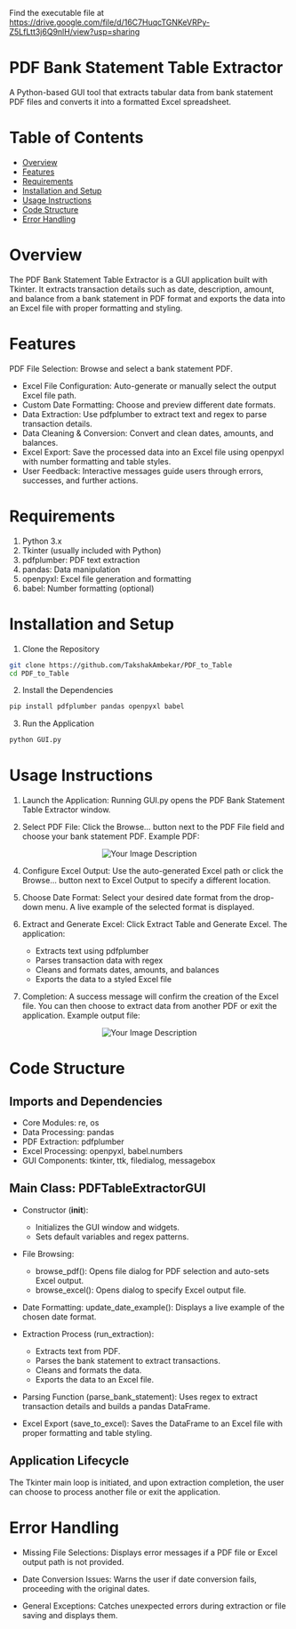 Find the executable file at https://drive.google.com/file/d/16C7HuqcTGNKeVRPy-Z5LfLtt3j6Q9nlH/view?usp=sharing

# PDF Bank Statement Table Extractor
A Python-based GUI tool that extracts tabular data from bank statement PDF files and converts it into a formatted Excel spreadsheet.

# Table of Contents
- [Overview](#overview)
- [Features](#features)
- [Requirements](#requirements)
- [Installation and Setup](#installation-and-setup)
- [Usage Instructions](#usage-instructions)
- [Code Structure](#code-structure)
- [Error Handling](#error-handling)

# Overview
The PDF Bank Statement Table Extractor is a GUI application built with Tkinter. It extracts transaction details such as date, description, amount, and balance from a bank statement in PDF format and exports the data into an Excel file with proper formatting and styling.

# Features
PDF File Selection: Browse and select a bank statement PDF.

- Excel File Configuration: Auto-generate or manually select the output Excel file path.
- Custom Date Formatting: Choose and preview different date formats.
- Data Extraction: Use pdfplumber to extract text and regex to parse transaction details.
- Data Cleaning & Conversion: Convert and clean dates, amounts, and balances.
- Excel Export: Save the processed data into an Excel file using openpyxl with number formatting and table styles.
- User Feedback: Interactive messages guide users through errors, successes, and further actions.

# Requirements
1. Python 3.x
2. Tkinter (usually included with Python)
3. pdfplumber: PDF text extraction
4. pandas: Data manipulation
5. openpyxl: Excel file generation and formatting
6. babel: Number formatting (optional)

# Installation and Setup
1. Clone the Repository
  ```bash
  git clone https://github.com/TakshakAmbekar/PDF_to_Table
  cd PDF_to_Table
  ```
2. Install the Dependencies
  ```bash
  pip install pdfplumber pandas openpyxl babel
  ```
3. Run the Application
  ```bash
  python GUI.py
  ```

# Usage Instructions
1. Launch the Application:
Running GUI.py opens the PDF Bank Statement Table Extractor window.

2. Select PDF File:
Click the Browse… button next to the PDF File field and choose your bank statement PDF.
Example PDF:
<p align="center">
  <img src="https://github.com/user-attachments/assets/b18b52fc-a10a-4985-a279-c311265f9ffe" alt="Your Image Description">
</p>

4. Configure Excel Output:
Use the auto-generated Excel path or click the Browse… button next to Excel Output to specify a different location.

5. Choose Date Format:
Select your desired date format from the drop-down menu. A live example of the selected format is displayed.

6. Extract and Generate Excel:
Click Extract Table and Generate Excel. The application:
    - Extracts text using pdfplumber
    - Parses transaction data with regex
    - Cleans and formats dates, amounts, and balances
    - Exports the data to a styled Excel file

7. Completion:
A success message will confirm the creation of the Excel file. You can then choose to extract data from another PDF or exit the application.
Example output file:
<p align="center">
  <img src="https://github.com/user-attachments/assets/31578e3a-b08c-49d3-a26d-d5dbab09d7f8" alt="Your Image Description">
</p>

# Code Structure
## Imports and Dependencies
- Core Modules: re, os
- Data Processing: pandas
- PDF Extraction: pdfplumber
- Excel Processing: openpyxl, babel.numbers
- GUI Components: tkinter, ttk, filedialog, messagebox

## Main Class: PDFTableExtractorGUI
- Constructor (__init__):
  - Initializes the GUI window and widgets.
  - Sets default variables and regex patterns.

- File Browsing:
  - browse_pdf(): Opens file dialog for PDF selection and auto-sets Excel output.
  - browse_excel(): Opens dialog to specify Excel output file.

- Date Formatting:
  update_date_example(): Displays a live example of the chosen date format.

- Extraction Process (run_extraction):
  - Extracts text from PDF.
  - Parses the bank statement to extract transactions.
  - Cleans and formats the data.
  - Exports the data to an Excel file.

- Parsing Function (parse_bank_statement):
  Uses regex to extract transaction details and builds a pandas DataFrame.

- Excel Export (save_to_excel):
  Saves the DataFrame to an Excel file with proper formatting and table styling.

## Application Lifecycle
The Tkinter main loop is initiated, and upon extraction completion, the user can choose to process another file or exit the application.

# Error Handling
- Missing File Selections:
Displays error messages if a PDF file or Excel output path is not provided.

- Date Conversion Issues:
Warns the user if date conversion fails, proceeding with the original dates.

- General Exceptions:
Catches unexpected errors during extraction or file saving and displays them.

